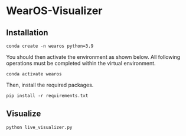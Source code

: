 # WearOS-Visualizer

## Installation
```
conda create -n wearos python=3.9
```
You should then activate the environment as shown below. All following operations must be completed within the virtual environment.
```
conda activate wearos
```
Then, install the required packages.
```
pip install -r requirements.txt
```

## Visualize
```
python live_visualizer.py
```
